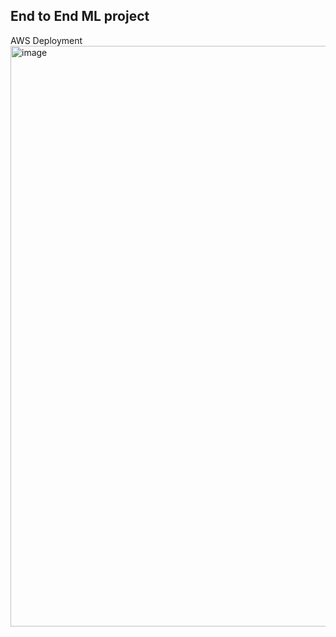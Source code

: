 ## End to End ML project

AWS Deployment
<img width="1918" height="929" alt="image" src="https://github.com/user-attachments/assets/77bed204-bf80-4dbf-a5eb-14341f75970f" />

